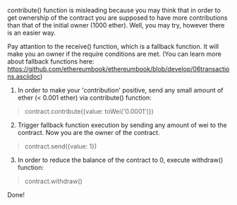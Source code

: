 contribute() function is misleading because you may think that in order to get ownership of the contract you are supposed to have more contributions than that of the initial owner (1000 ether). Well, you may try, however there is an easier way.

Pay attantion to the receive() function, which is a fallback function. It will make you an owner if the require conditions are met. 
(You can learn more about fallback functions here: https://github.com/ethereumbook/ethereumbook/blob/develop/06transactions.asciidoc)

1) In order to make your 'contribution' positive, send any small amount of ether (< 0.001 ether) via contribute() function:

> contract.contribute({value: toWei('0.0001')})

2) Trigger fallback function execution by sending any amount of wei to the contract. Now you are the owner of the contract.

> contract.send({value: 1})

3) In order to reduce the balance of the contract to 0, execute withdraw() function:

> contract.withdraw()

Done!

	
 




